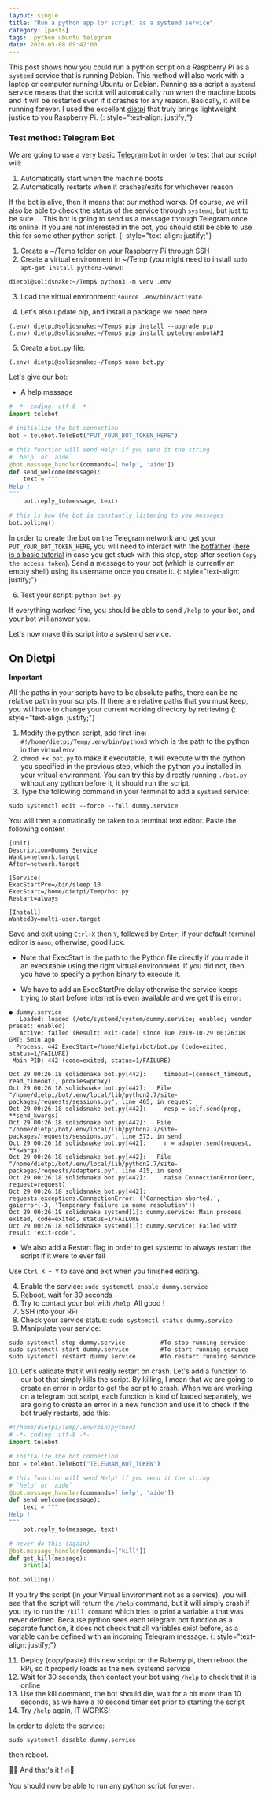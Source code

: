 ```yaml
---
layout: single
title: "Run a python app (or script) as a systemd service"
category: [posts]
tags:  python ubuntu telegram
date: 2020-05-08 09:42:00
---
```


This post shows how you could run a python script on a Raspberry Pi as a `systemd` service that is running Debian. This method will also work with a laptop or computer running Ubuntu or Debian.
Running as a script a `systemd` service means that the script will automatically run when the machine boots and it will be restarted even if it crashes for any reason. Basically, it will be running forever.
I used the excellent [dietpi](https://dietpi.com/) that truly brings lightweight justice to you Raspberry Pi.
{: style="text-align: justify;"}

### Test method: Telegram Bot

We are going to use a very basic [Telegram](https://telegram.org/) bot in order to test that our script will:
1. Automatically start when the machine boots
2. Automatically restarts when it crashes/exits for whichever reason

If the bot is alive, then it means that our method works. Of course, we will also be able to check the status of the service through `systemd`, but just to be sure ... This bot is going to send us a message through Telegram once its online. If you are not interested in the bot, you should still be able to use this for some other python script.
{: style="text-align: justify;"}

1. Create a ~/Temp folder on your Raspberry Pi through SSH
2. Create a virtual environment in ~/Temp (you might need to install `sudo apt-get install python3-venv`): 
```
dietpi@solidsnake:~/Temp$ python3 -m venv .env
```
3. Load the virtual environment: `source .env/bin/activate`

4. Let's also update pip, and install a package we need here:
```
(.env) dietpi@solidsnake:~/Temp$ pip install --upgrade pip
(.env) dietpi@solidsnake:~/Temp$ pip install pytelegrambotAPI
```

5. Create a `bot.py` file: 
```
(.env) dietpi@solidsnake:~/Temp$ nano bot.py
```

Let's give our bot:
* A help message

```python
# -*- coding: utf-8 -*-
import telebot

# initialize the bot connection
bot = telebot.TeleBot("PUT_YOUR_BOT_TOKEN_HERE")

# this function will send Help! if you send it the string
# `help` or `aide` 
@bot.message_handler(commands=['help', 'aide'])
def send_welcome(message):
    text = """
Help !
"""
    bot.reply_to(message, text)

# this is how the bot is constantly listening to you messages
bot.polling()
```
In order to create the bot on the Telegram network and get your `PUT_YOUR_BOT_TOKEN_HERE`, you wlll need to interact with the [botfather](https://t.me/botfather) ([here is a basic tutorial](https://docs.microsoft.com/en-us/azure/bot-service/bot-service-channel-connect-telegram?view=azure-bot-service-4.0) in case you get stuck with this step, stop after section `Copy the access token`). Send a message to your bot (which is currently an empty shell) using its username once you create it.
{: style="text-align: justify;"}

6. Test your script: `python bot.py`

If everything worked fine, you should be able to send `/help` to your bot, and your bot will answer you.

Let's now make this script into a systemd service.


## On Dietpi

**Important**

All the paths in your scripts have to be absolute paths, there can be no relative path in your scripts. If there are relative paths that you must keep, you will have to change your current working directory by retrieving 
{: style="text-align: justify;"}

1. Modify the python script, add first line: `#!/home/dietpi/Temp/.env/bin/python3` which is the path to the python in the virtual env
2. `chmod +x bot.py`  to make it executable, it will execute with the python you specified in the previous step, which the python you installed in your vritual environment. You can try this by directly running `./bot.py` without any python before it, it should run the script.
3. Type the following command in your terminal to add a `systemd` service: 
```
sudo systemctl edit --force --full dummy.service
```
You will then automatically be taken to a terminal text editor. Paste the following content  :

```
[Unit]
Description=Dummy Service
Wants=network.target
After=network.target

[Service]
ExecStartPre=/bin/sleep 10
ExecStart=/home/dietpi/Temp/bot.py
Restart=always

[Install]
WantedBy=multi-user.target
```

Save and exit using `Ctrl+X` then `Y`, followed by `Enter`, if your default terminal editor is `nano`, otherwise, good luck.

* Note that ExecStart is the path to the Python file directly if you made it an executable using the right virtual environment. If you did not, then you have to specify a python binary to execute it.

* We have to add an ExecStartPre delay otherwise the service keeps trying to start before internet is even available and we get this error:

```
● dummy.service
   Loaded: loaded (/etc/systemd/system/dummy.service; enabled; vendor preset: enabled)
   Active: failed (Result: exit-code) since Tue 2019-10-29 00:26:18 GMT; 5min ago
  Process: 442 ExecStart=/home/dietpi/bot/bot.py (code=exited, status=1/FAILURE)
 Main PID: 442 (code=exited, status=1/FAILURE)

Oct 29 00:26:18 solidsnake bot.py[442]:     timeout=(connect_timeout, read_timeout), proxies=proxy)
Oct 29 00:26:18 solidsnake bot.py[442]:   File "/home/dietpi/bot/.env/local/lib/python2.7/site-packages/requests/sessions.py", line 465, in request
Oct 29 00:26:18 solidsnake bot.py[442]:     resp = self.send(prep, **send_kwargs)
Oct 29 00:26:18 solidsnake bot.py[442]:   File "/home/dietpi/bot/.env/local/lib/python2.7/site-packages/requests/sessions.py", line 573, in send
Oct 29 00:26:18 solidsnake bot.py[442]:     r = adapter.send(request, **kwargs)
Oct 29 00:26:18 solidsnake bot.py[442]:   File "/home/dietpi/bot/.env/local/lib/python2.7/site-packages/requests/adapters.py", line 415, in send
Oct 29 00:26:18 solidsnake bot.py[442]:     raise ConnectionError(err, request=request)
Oct 29 00:26:18 solidsnake bot.py[442]: requests.exceptions.ConnectionError: ('Connection aborted.', gaierror(-3, 'Temporary failure in name resolution'))
Oct 29 00:26:18 solidsnake systemd[1]: dummy.service: Main process exited, code=exited, status=1/FAILURE
Oct 29 00:26:18 solidsnake systemd[1]: dummy.service: Failed with result 'exit-code'.
```
* We also add a Restart flag in order to get systemd to always restart the script if it were to ever fail

Use `Ctrl X + Y` to save and exit when you finished editing. 

4. Enable the service: `sudo systemctl enable dummy.service`
5. Reboot, wait for 30 seconds
6. Try to contact your bot with `/help`, All good !
7. SSH into your RPi
8. Check your service status: `sudo systemctl status dummy.service`
9. Manipulate your service:
```
sudo systemctl stop dummy.service          #To stop running service 
sudo systemctl start dummy.service         #To start running service 
sudo systemctl restart dummy.service       #To restart running service 
```
10. Let's validate that it will really restart on crash. Let's add a function to our bot that simply kills the script. By killing, I mean that we are going to create an error in order to get the script to crash. When we are working on a telegram bot script, each function is kind of loaded separately, we are going to create an error in a new function and use it to check if the bot truely restarts, add this:

```python
#!/home/dietpi/Temp/.env/bin/python3
# -*- coding: utf-8 -*-
import telebot

# initialize the bot connection
bot = telebot.TeleBot("TELEGRAM_BOT_TOKEN")

# this function will send Help! if you send it the string
# `help` or `aide` 
@bot.message_handler(commands=['help', 'aide'])
def send_welcome(message):
    text = """
Help !
"""
    bot.reply_to(message, text)

# never do this (again)
@bot.message_handler(commands=["kill"])
def get_kill(message):
    print(a)

bot.polling()
```
If you try ths script (in your Virtual Environment not as a service), you will see that the script will return the `/help` command, but it will simply crash if you try to run the `/kill command` which tries to print a variable `a` that was never defined. Because python sees each telegram bot function as a separate function, it does not check that all variables exist before, as a variable can be defined with an incoming Telegram message.
{: style="text-align: justify;"}

11. Deploy (copy/paste) this new script on the Raberry pi, then reboot the RPi, so it properly loads as the new systemd service
12. Wait for 30 seconds, then contact your bot using `/help` to check that it is online
13. Use the kill command, the bot should die, wait for a bit more than 10 seconds, as we have a 10 second timer set prior to starting the script
14. Try `/help` again, IT WORKS!

In order to delete the service:

`sudo systemctl disable dummy.service`

then reboot.

🎇🔥 And that's it ! 🔥🎇 

You should now be able to run any python script `forever`.


